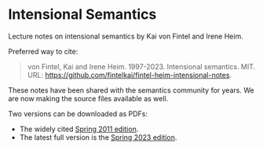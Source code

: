 Intensional Semantics
=====================

Lecture notes on intensional semantics by Kai von Fintel and Irene Heim.

Preferred way to cite:

> von Fintel, Kai and Irene Heim. 1997-2023. Intensional semantics. MIT. URL: https://github.com/fintelkai/fintel-heim-intensional-notes. 

These notes have been shared with the semantics community for years. We are now making the source files available as well. 

Two versions can be downloaded as PDFs:

- The widely cited [Spring 2011 edition](https://github.com/fintelkai/fintel-heim-intensional-notes/blob/main/fintel-heim-2011-intensional.pdf).
- The latest full version is the [Spring 2023 edition](https://github.com/fintelkai/fintel-heim-intensional-notes/releases/download/v2023/fintel-heim-2023-IntensionalSemantics.pdf).
